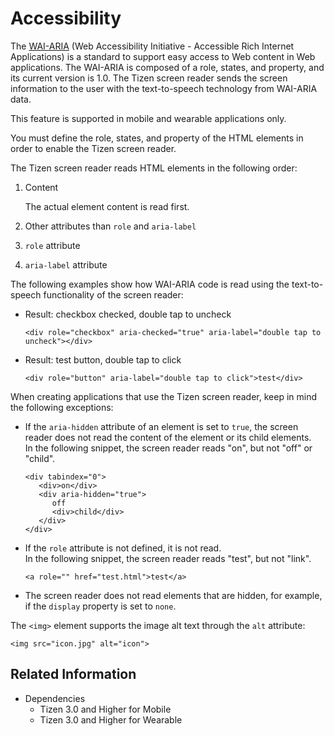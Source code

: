 # Accessibility

The [WAI-ARIA](http://www.w3.org/TR/wai-aria/) (Web Accessibility Initiative - Accessible Rich Internet Applications) is a standard to support easy access to Web content in Web applications. The WAI-ARIA is composed of a role, states, and property, and its current version is 1.0. The Tizen screen reader sends the screen information to the user with the text-to-speech technology from WAI-ARIA data.

This feature is supported in mobile and wearable applications only.

You must define the role, states, and property of the HTML elements in order to enable the Tizen screen reader.

The Tizen screen reader reads HTML elements in the following order:

1. Content		

   The actual element content is read first.

2. Other attributes than `role` and `aria-label`

3. `role` attribute

4. `aria-label` attribute

The following examples show how WAI-ARIA code is read using the text-to-speech functionality of the screen reader:

- Result: checkbox checked, double tap to uncheck

  ```
  <div role="checkbox" aria-checked="true" aria-label="double tap to uncheck"></div>
  ```

- Result: test button, double tap to click

  ```
  <div role="button" aria-label="double tap to click">test</div>
  ```

When creating applications that use the Tizen screen reader, keep in mind the following exceptions:

- If the `aria-hidden` attribute of an element is set to `true`, the screen reader does not read the content of the element or its child elements.  
  In the following snippet, the screen reader reads "on", but not "off" or "child".

  ```
  <div tabindex="0">
     <div>on</div>
     <div aria-hidden="true">
        off
        <div>child</div>
     </div>
  </div>
  ```

- If the `role` attribute is not defined, it is not read.  
  In the following snippet, the screen reader reads "test", but not "link".

  ```
  <a role="" href="test.html">test</a>
  ```

- The screen reader does not read elements that are hidden, for example, if the `display` property is set to `none`.

The `<img>` element supports the image alt text through the `alt` attribute:

```
<img src="icon.jpg" alt="icon">
```

## Related Information
* Dependencies
  - Tizen 3.0 and Higher for Mobile
  - Tizen 3.0 and Higher for Wearable
